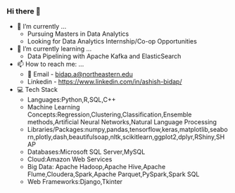 ### Hi there 👋
- 🔭 I’m currently ...<br>
  - Pursuing Masters in Data Analytics
  - Looking for Data Analytics Internship/Co-op Opportunities
- 🌱 I’m currently learning ...
  - Data Pipelining with Apache Kafka and ElasticSearch
- 📫 How to reach me: ...
  - :email: Email - bidap.a@northeastern.edu
  - Linkedin - https://www.linkedin.com/in/ashish-bidap/
- :computer: Tech Stack<br>
    - Languages:Python,R,SQL,C++ <br>
    - Machine Learning Concepts:Regression,Clustering,Classification,Ensemble methods,Artificial Neural Networks,Natural Language Processing<br>
    - Libraries/Packages:numpy,pandas,tensorflow,keras,matplotlib,seaborn,plotly,dash,beautifulsoap,nltk,scikitlearn,ggplot2,dplyr,RShiny,SHAP<br>
    - Databases:Microsoft SQL Server,MySQL<br>
    - Cloud:Amazon Web Services<br>
    - Big Data: Apache Hadoop,Apache Hive,Apache Flume,Cloudera,Spark,Apache Parquet,PySpark,Spark SQL <br>
    - Web Frameworks:Django,Tkinter
